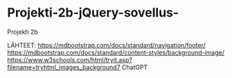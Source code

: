 # Projekti-2b-jQuery-sovellus-
Projekti 2b

LÄHTEET: 
https://mdbootstrap.com/docs/standard/navigation/footer/
https://mdbootstrap.com/docs/standard/content-styles/background-image/
https://www.w3schools.com/html/tryit.asp?filename=tryhtml_images_background7
ChatGPT
